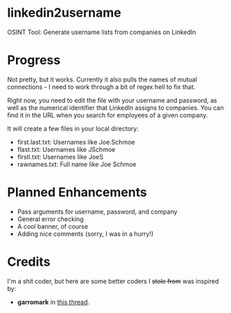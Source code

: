 # linkedin2username
OSINT Tool: Generate username lists from companies on LinkedIn

# Progress
Not pretty, but it works. Currently it also pulls the names of mutual connections - I need to work through a bit of regex hell to fix that.

Right now, you need to edit the file with your username and password, as well as the numerical identifier that LinkedIn assigns to companies. You can find it in the URL when you search for employees of a given company.

It will create a few files in your local directory:
- first.last.txt: Usernames like Joe.Schmoe
- flast.txt:      Usernames like JSchmoe
- firstl.txt:     Usernames like JoeS
- rawnames.txt:   Full name like Joe Schmoe


# Planned Enhancements
- Pass arguments for username, password, and company
- General error checking
- A cool banner, of course
- Adding nice comments (sorry, I was in a hurry!)

# Credits
I'm a shit coder, but here are some better coders I ~~stole from~~ was inspired by:
- **garromark** in [this thread](https://stackoverflow.com/questions/18907503/logging-in-to-linkedin-with-python-requests-sessions).
